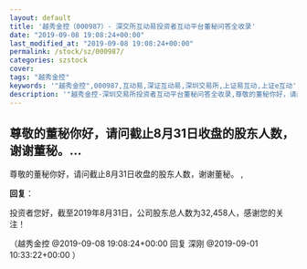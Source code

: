 ```yaml
---
layout: default
title: '越秀金控（000987）- 深交所互动易投资者互动平台董秘问答全收录'
date: "2019-09-08 19:08:24+00:00"
last_modified_at: "2019-09-08 19:08:24+00:00"
permalink: /stock/sz/000987/
categories: szstock
cover: 
tags: "越秀金控"
keywords: '"越秀金控",000987,互动易,深证互动易,深圳交易所,上证易互动,上证e互动'
description: '"越秀金控-深圳交易所投资者互动平台董秘问答全收录,尊敬的董秘你好，请问截止8月31日收盘的股东人数，谢谢董秘。 ,"'
---
```


## 尊敬的董秘你好，请问截止8月31日收盘的股东人数，谢谢董秘。...

尊敬的董秘你好，请问截止8月31日收盘的股东人数，谢谢董秘。 ,

**回复**：

投资者您好，截至2019年8月31日，公司股东总人数为32,458人，感谢您的关注！ 

（越秀金控  @2019-09-08 19:08:24+00:00 回复 深刚  @2019-09-01 10:33:22+00:00 ）

